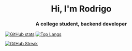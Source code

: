 <h1 align="center">Hi, I'm Rodrigo</h1>
<h3 align="center">A college student, backend developer</h3>

[![GitHub stats](https://github-readme-stats.vercel.app/api?username=Rofernweh&theme=react)](https://github.com/anuraghazra/github-readme-stats)
[![Top Langs](https://github-readme-stats.vercel.app/api/top-langs/?username=Rofernweh&theme=react)](https://github.com/anuraghazra/github-readme-stats)

[![GitHub Streak](http://github-readme-streak-stats.herokuapp.com?user=rofernweh)](https://git.io/streak-stats)
